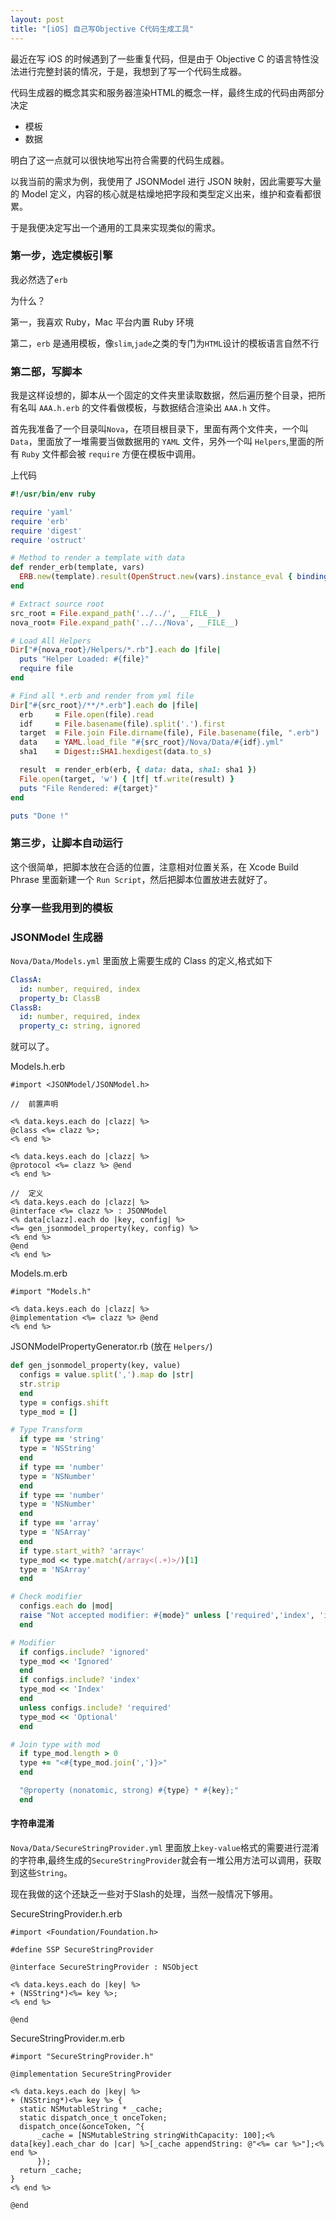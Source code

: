 ```yaml
---
layout: post
title: "[iOS] 自己写Objective C代码生成工具"
---
```


最近在写 iOS 的时候遇到了一些重复代码，但是由于 Objective C 的语言特性没法进行完整封装的情况，于是，我想到了写一个代码生成器。

代码生成器的概念其实和服务器渲染HTML的概念一样，最终生成的代码由两部分决定

* 模板
* 数据

明白了这一点就可以很快地写出符合需要的代码生成器。

以我当前的需求为例，我使用了 JSONModel 进行 JSON 映射，因此需要写大量的 Model 定义，内容的核心就是枯燥地把字段和类型定义出来，维护和查看都很累。

于是我便决定写出一个通用的工具来实现类似的需求。

### 第一步，选定模板引擎

我必然选了`erb`

为什么？

第一，我喜欢 Ruby，Mac 平台内置 Ruby 环境

第二，`erb` 是通用模板，像`slim`,`jade`之类的专门为`HTML`设计的模板语言自然不行

### 第二部，写脚本

我是这样设想的，脚本从一个固定的文件夹里读取数据，然后遍历整个目录，把所有名叫 `AAA.h.erb` 的文件看做模板，与数据结合渲染出 `AAA.h` 文件。

首先我准备了一个目录叫`Nova`，在项目根目录下，里面有两个文件夹，一个叫 `Data`，里面放了一堆需要当做数据用的 `YAML` 文件，另外一个叫 `Helpers`,里面的所有 `Ruby` 文件都会被 `require` 方便在模板中调用。

上代码

```ruby
#!/usr/bin/env ruby

require 'yaml'
require 'erb'
require 'digest'
require 'ostruct'

# Method to render a template with data
def render_erb(template, vars)
  ERB.new(template).result(OpenStruct.new(vars).instance_eval { binding })
end

# Extract source root
src_root = File.expand_path('../../', __FILE__)
nova_root= File.expand_path('../../Nova', __FILE__)

# Load All Helpers
Dir["#{nova_root}/Helpers/*.rb"].each do |file|
  puts "Helper Loaded: #{file}"
  require file
end

# Find all *.erb and render from yml file
Dir["#{src_root}/**/*.erb"].each do |file|
  erb     = File.open(file).read
  idf     = File.basename(file).split('.').first
  target  = File.join File.dirname(file), File.basename(file, ".erb")
  data    = YAML.load_file "#{src_root}/Nova/Data/#{idf}.yml"
  sha1    = Digest::SHA1.hexdigest(data.to_s)

  result  = render_erb(erb, { data: data, sha1: sha1 })
  File.open(target, 'w') { |tf| tf.write(result) }
  puts "File Rendered: #{target}"
end

puts "Done !"
```

### 第三步，让脚本自动运行

这个很简单，把脚本放在合适的位置，注意相对位置关系，在 Xcode Build Phrase 里面新建一个 `Run Script`，然后把脚本位置放进去就好了。

### 分享一些我用到的模板

### JSONModel 生成器

`Nova/Data/Models.yml` 里面放上需要生成的 Class 的定义,格式如下

```yaml
ClassA:
  id: number, required, index
  property_b: ClassB
ClassB:
  id: number, required, index
  property_c: string, ignored
```

就可以了。

Models.h.erb

```erb
#import <JSONModel/JSONModel.h>

//  前置声明

<% data.keys.each do |clazz| %>
@class <%= clazz %>;
<% end %>

<% data.keys.each do |clazz| %>
@protocol <%= clazz %> @end
<% end %>

//  定义
<% data.keys.each do |clazz| %>
@interface <%= clazz %> : JSONModel
<% data[clazz].each do |key, config| %>
<%= gen_jsonmodel_property(key, config) %>
<% end %>
@end
<% end %>
```

Models.m.erb

```erb
#import "Models.h"

<% data.keys.each do |clazz| %>
@implementation <%= clazz %> @end
<% end %>
```

JSONModelPropertyGenerator.rb (放在 `Helpers/`)

```ruby
def gen_jsonmodel_property(key, value)
  configs = value.split(',').map do |str|
  str.strip
  end
  type = configs.shift
  type_mod = []

# Type Transform
  if type == 'string'
  type = 'NSString'
  end
  if type == 'number'
  type = 'NSNumber'
  end
  if type == 'number'
  type = 'NSNumber'
  end
  if type == 'array'
  type = 'NSArray'
  end
  if type.start_with? 'array<'
  type_mod << type.match(/array<(.+)>/)[1]
  type = 'NSArray'
  end

# Check modifier
  configs.each do |mod|
  raise "Not accepted modifier: #{mode}" unless ['required','index', 'ignored'].include? mod
  end

# Modifier
  if configs.include? 'ignored'
  type_mod << 'Ignored'
  end
  if configs.include? 'index'
  type_mod << 'Index'
  end
  unless configs.include? 'required'
  type_mod << 'Optional'
  end

# Join type with mod
  if type_mod.length > 0
  type += "<#{type_mod.join(',')}>"
  end

  "@property (nonatomic, strong) #{type} * #{key};"
  end
```

#### 字符串混淆

`Nova/Data/SecureStringProvider.yml` 里面放上`key-value`格式的需要进行混淆的字符串,最终生成的`SecureStringProvider`就会有一堆公用方法可以调用，获取到这些`String`。

现在我做的这个还缺乏一些对于Slash的处理，当然一般情况下够用。

SecureStringProvider.h.erb

```erb
#import <Foundation/Foundation.h>

#define SSP SecureStringProvider

@interface SecureStringProvider : NSObject

<% data.keys.each do |key| %>
+ (NSString*)<%= key %>;
<% end %>

@end
```

SecureStringProvider.m.erb

```erb
#import "SecureStringProvider.h"

@implementation SecureStringProvider

<% data.keys.each do |key| %>
+ (NSString*)<%= key %> {
  static NSMutableString * _cache;
  static dispatch_once_t onceToken;
  dispatch_once(&onceToken, ^{
      _cache = [NSMutableString stringWithCapacity: 100];<% data[key].each_char do |car| %>[_cache appendString: @"<%= car %>"];<% end %>
      });
  return _cache;
}
<% end %>

@end
```
